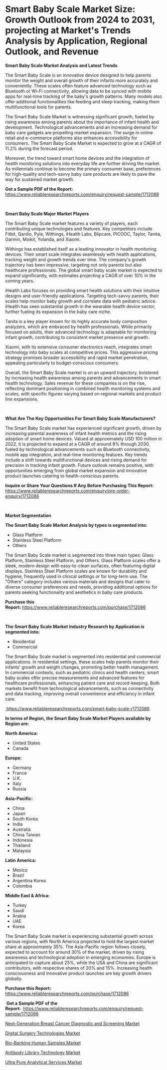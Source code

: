 <p><h1>Smart Baby Scale Market Size: Growth Outlook from 2024 to 2031, projecting at Market's Trends Analysis by Application, Regional Outlook, and Revenue</h1></p><p><strong>Smart Baby Scale Market Analysis and Latest Trends</strong></p>
<p><p>The Smart Baby Scale is an innovative device designed to help parents monitor the weight and overall growth of their infants more accurately and conveniently. These scales often feature advanced technology such as Bluetooth or Wi-Fi connectivity, allowing data to be synced with mobile apps for real-time tracking of the baby's growth patterns. Many models also offer additional functionalities like feeding and sleep tracking, making them multifunctional tools for parents.</p><p>The Smart Baby Scale Market is witnessing significant growth, fueled by rising awareness among parents about the importance of infant health and development. Technological advancements and an increasing demand for baby care gadgets are propelling market expansion. The surge in online retail and e-commerce platforms also enhances accessibility for consumers. The Smart Baby Scale Market is expected to grow at a CAGR of 11.2% during the forecast period. </p><p>Moreover, the trend toward smart home devices and the integration of health monitoring solutions into everyday life are further driving the market. As millennials continue to become the primary consumer base, preferences for high-quality and tech-savvy baby care products are likely to pave the way for sustained market growth.</p></p>
<p><strong>Get a Sample PDF of the Report:&nbsp;</strong> <a href="https://www.reliableresearchreports.com/enquiry/request-sample/1712086?utm_campaign=1595&utm_medium=2&utm_source=Github&utm_content=ia&utm_term=22102024&utm_id=smart-baby-scale">https://www.reliableresearchreports.com/enquiry/request-sample/1712086</a></p>
<p>&nbsp;</p>
<p><strong>Smart Baby Scale Major Market Players</strong></p>
<p><p>The Smart Baby Scale market features a variety of players, each contributing unique technologies and features. Key competitors include Fitbit, Qardio, Pyle, Withings, iHealth Labs, Blipcare, PICOOC, Taylor, Tanita, Garmin, Moikit, Yolanda, and Xiaomi.</p><p>Withings has established itself as a leading innovator in health monitoring devices. Their smart scale integrates seamlessly with health applications, tracking weight and growth trends over time. The company's growth trajectory has been impressive, targeting not only parents but also healthcare professionals. The global smart baby scale market is expected to expand significantly, with estimates projecting a CAGR of over 10% in the coming years.</p><p>iHealth Labs focuses on providing smart health solutions with their intuitive designs and user-friendly applications. Targeting tech-savvy parents, their scales help monitor baby growth and correlate data with pediatric advice. iHealth has seen substantial growth in the wearable health device sector, further fueling its expansion in the baby care niche.</p><p>Tanita is a key player known for its highly accurate body composition analyzers, which are embraced by health professionals. While primarily focused on adults, their advanced technology is adaptable for monitoring infant growth, contributing to consistent market presence and growth.</p><p>Xiaomi, with its extensive consumer electronics reach, integrates smart technology into baby scales at competitive prices. This aggressive pricing strategy promises broader accessibility and rapid market penetration, appealing particularly to budget-conscious consumers.</p><p>Overall, the Smart Baby Scale market is on an upward trajectory, bolstered by increasing health awareness among parents and advancements in smart health technology. Sales revenue for these companies is on the rise, reflecting dominant positioning in combined health monitoring systems and scales, with specific figures varying based on regional markets and product line expansions.</p></p>
<p>&nbsp;</p>
<p><strong>What Are The Key Opportunities For Smart Baby Scale Manufacturers?</strong></p>
<p><p>The Smart Baby Scale market has experienced significant growth, driven by increasing parental awareness of infant health metrics and the rising adoption of smart home devices. Valued at approximately USD 100 million in 2022, it is projected to expand at a CAGR of around 8% through 2030, fueled by technological advancements such as Bluetooth connectivity, mobile app integration, and real-time monitoring features. Key trends include a shift towards multifunctional devices and rising demand for precision in tracking infant growth. Future outlook remains positive, with opportunities emerging from global market expansion and innovative product launches catering to health-conscious parents.</p></p>
<p><strong>Inquire or Share Your Questions If Any Before Purchasing This Report:</strong> <a href="https://www.reliableresearchreports.com/enquiry/pre-order-enquiry/1712086?utm_campaign=1595&utm_medium=2&utm_source=Github&utm_content=ia&utm_term=22102024&utm_id=smart-baby-scale">https://www.reliableresearchreports.com/enquiry/pre-order-enquiry/1712086</a></p>
<p>&nbsp;</p>
<p><strong>Market Segmentation</strong></p>
<p><strong>The Smart Baby Scale Market Analysis by types is segmented into:</strong></p>
<p><ul><li>Glass Platform</li><li>Stainless Steel Platform</li><li>Others</li></ul></p>
<p><p>The Smart Baby Scale market is segmented into three main types: Glass Platform, Stainless Steel Platform, and Others. Glass Platform scales offer a sleek, modern design with easy-to-clean surfaces, often featuring digital displays. Stainless Steel Platform scales are known for durability and hygiene, frequently used in clinical settings or for long-term use. The "Others" category includes various materials and designs that cater to diverse consumer preferences and needs, providing additional options for parents seeking functionality and aesthetics in baby care products.</p></p>
<p><strong>Purchase this Report:&nbsp;</strong><a href="https://www.reliableresearchreports.com/purchase/1712086?utm_campaign=1595&utm_medium=2&utm_source=Github&utm_content=ia&utm_term=22102024&utm_id=smart-baby-scale">https://www.reliableresearchreports.com/purchase/1712086</a></p>
<p>&nbsp;</p>
<p><strong>The Smart Baby Scale Market Industry Research by Application is segmented into:</strong></p>
<p><ul><li>Residential</li><li>Commercial</li></ul></p>
<p><p>The Smart Baby Scale market is segmented into residential and commercial applications. In residential settings, these scales help parents monitor their infants' growth and weight changes, promoting better health management. In commercial contexts, such as pediatric clinics and health centers, smart baby scales offer precise measurements and advanced features for healthcare professionals, enhancing patient care and record-keeping. Both markets benefit from technological advancements, such as connectivity and data tracking, improving overall convenience and efficiency in infant care.</p></p>
<p><a href="https://www.reliableresearchreports.com/smart-baby-scale-r1712086?utm_campaign=1595&utm_medium=2&utm_source=Github&utm_content=ia&utm_term=22102024&utm_id=smart-baby-scale">&nbsp;https://www.reliableresearchreports.com/smart-baby-scale-r1712086</a></p>
<p><strong>In terms of Region, the Smart Baby Scale Market Players available by Region are:</strong></p>
<p>
    <p> <strong> North America: </strong>
        <ul>
            <li>United States</li>
            <li>Canada</li>
        </ul>
        </p> 
    <p> <strong> Europe: </strong>
        <ul>
            <li>Germany</li>
            <li>France</li>
            <li>U.K.</li>
            <li>Italy</li>
            <li>Russia</li>
        </ul>
        </p> 
    <p> <strong> Asia-Pacific: </strong>
        <ul>
            <li>China</li>
            <li>Japan</li>
            <li>South Korea</li>
            <li>India</li>
            <li>Australia</li>
            <li>China Taiwan</li>
            <li>Indonesia</li>
            <li>Thailand</li>
            <li>Malaysia</li>
        </ul>
        </p> 
    <p> <strong> Latin America: </strong>
        <ul>
            <li>Mexico</li>
            <li>Brazil</li>
            <li>Argentina Korea</li>
            <li>Colombia</li>
        </ul>
        </p> 
    <p> <strong> Middle East & Africa: </strong>
        <ul>
            <li>Turkey</li>
            <li>Saudi</li>
            <li>Arabia</li>
            <li>UAE</li>
            <li>Korea</li>
        </ul>
    </p>
    </p>
<p><p>The Smart Baby Scale market is experiencing substantial growth across various regions, with North America projected to hold the largest market share at approximately 35%. The Asia-Pacific region follows closely, expected to account for around 30% of the market, driven by rising awareness and technological adoption in emerging economies. Europe is anticipated to capture about 25%, while the USA and China are significant contributors, with respective shares of 20% and 15%. Increasing health consciousness and innovative product launches are key growth drivers globally.</p></p>
<p><strong>Purchase this Report: </strong><a href="https://www.reliableresearchreports.com/purchase/1712086?utm_campaign=1595&utm_medium=2&utm_source=Github&utm_content=ia&utm_term=22102024&utm_id=smart-baby-scale">https://www.reliableresearchreports.com/purchase/1712086</a></p>
<p>&nbsp;<strong>Get a Sample PDF of the Report:&nbsp;&nbsp;</strong><a href="https://www.reliableresearchreports.com/enquiry/request-sample/1712086?utm_campaign=1595&utm_medium=2&utm_source=Github&utm_content=ia&utm_term=22102024&utm_id=smart-baby-scale">https://www.reliableresearchreports.com/enquiry/request-sample/1712086</a></p>
<p><strong></strong></p>
<p><p><a href="https://www.linkedin.com/pulse/strategic-roadmap-success-global-next-generation-breast-bu8if?utm_campaign=1595&utm_medium=2&utm_source=Github&utm_content=ia&utm_term=22102024&utm_id=smart-baby-scale">Next-Generation Breast Cancer Diagnostic and Screening Market</a></p><p><a href="https://www.linkedin.com/pulse/digital-surgery-technologies-market-size-status-forecast-lqwoe?utm_campaign=1595&utm_medium=2&utm_source=Github&utm_content=ia&utm_term=22102024&utm_id=smart-baby-scale">Digital Surgery Technologies Market</a></p><p><a href="https://www.linkedin.com/pulse/bio-banking-human-samples-revenue-growth-report-2024-rov3f?utm_campaign=1595&utm_medium=2&utm_source=Github&utm_content=ia&utm_term=22102024&utm_id=smart-baby-scale">Bio-Banking Human Samples Market</a></p><p><a href="https://www.linkedin.com/pulse/consumer-behavior-shifts-antibody-library-technology-pd8we?utm_campaign=1595&utm_medium=2&utm_source=Github&utm_content=ia&utm_term=22102024&utm_id=smart-baby-scale">Antibody Library Technology Market</a></p><p><a href="https://www.linkedin.com/pulse/ultra-pure-analytical-services-landscape-product-spectrum-market-ggsec?utm_campaign=1595&utm_medium=2&utm_source=Github&utm_content=ia&utm_term=22102024&utm_id=smart-baby-scale">Ultra Pure Analytical Services Market</a></p></p>